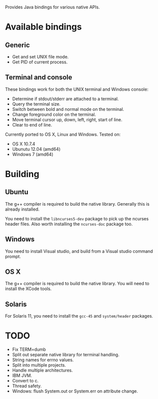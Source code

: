 
Provides Java bindings for various native APIs.

# Available bindings

## Generic

* Get and set UNIX file mode.
* Get PID of current process.

## Terminal and console

These bindings work for both the UNIX terminal and Windows console:

* Determine if stdout/stderr are attached to a terminal.
* Query the terminal size.
* Switch between bold and normal mode on the terminal.
* Change foreground color on the terminal.
* Move terminal cursor up, down, left, right, start of line.
* Clear to end of line.

Currently ported to OS X, Linux and Windows. Tested on:

* OS X 10.7.4
* Ubunutu 12.04 (amd64)
* Windows 7 (amd64)

# Building

## Ubuntu

The g++ compiler is required to build the native library. Generally this is already installed.

You need to install the `libncurses5-dev` package to pick up the ncurses header files. Also worth installing the `ncurses-doc` package too.

## Windows

You need to install Visual studio, and build from a Visual studio command prompt.

## OS X

The g++ compiler is required to build the native library. You will need to install the XCode tools.

## Solaris

For Solaris 11, you need to install the `gcc-45` and `system/header` packages.

# TODO

* Fix TERM=dumb
* Split out separate native library for terminal handling.
* String names for errno values.
* Split into multiple projects.
* Handle multiple architectures.
* IBM JVM.
* Convert to c.
* Thread safety.
* Windows: flush System.out or System.err on attribute change.
